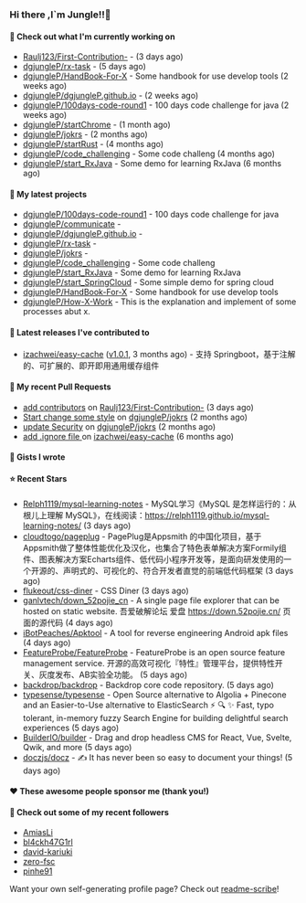 ### Hi there ,I`m Jungle!!👋

#### 👷 Check out what I'm currently working on

- [Raulj123/First-Contribution-](https://github.com/Raulj123/First-Contribution-) -  (3 days ago)
- [dgjungleP/rx-task](https://github.com/dgjungleP/rx-task) -  (5 days ago)
- [dgjungleP/HandBook-For-X](https://github.com/dgjungleP/HandBook-For-X) - Some handbook for use develop tools (2 weeks ago)
- [dgjungleP/dgjungleP.github.io](https://github.com/dgjungleP/dgjungleP.github.io) -  (2 weeks ago)
- [dgjungleP/100days-code-round1](https://github.com/dgjungleP/100days-code-round1) - 100 days code challenge for java (2 weeks ago)
- [dgjungleP/startChrome](https://github.com/dgjungleP/startChrome) -  (1 month ago)
- [dgjungleP/jokrs](https://github.com/dgjungleP/jokrs) -  (2 months ago)
- [dgjungleP/startRust](https://github.com/dgjungleP/startRust) -  (4 months ago)
- [dgjungleP/code_challenging](https://github.com/dgjungleP/code_challenging) - Some code challeng (4 months ago)
- [dgjungleP/start_RxJava](https://github.com/dgjungleP/start_RxJava) - Some demo for learning RxJava (6 months ago)

#### 🌱 My latest projects

- [dgjungleP/100days-code-round1](https://github.com/dgjungleP/100days-code-round1) - 100 days code challenge for java
- [dgjungleP/communicate](https://github.com/dgjungleP/communicate) - 
- [dgjungleP/dgjungleP.github.io](https://github.com/dgjungleP/dgjungleP.github.io) - 
- [dgjungleP/rx-task](https://github.com/dgjungleP/rx-task) - 
- [dgjungleP/jokrs](https://github.com/dgjungleP/jokrs) - 
- [dgjungleP/code_challenging](https://github.com/dgjungleP/code_challenging) - Some code challeng
- [dgjungleP/start_RxJava](https://github.com/dgjungleP/start_RxJava) - Some demo for learning RxJava
- [dgjungleP/start_SpringCloud](https://github.com/dgjungleP/start_SpringCloud) - Some simple demo for spring cloud 
- [dgjungleP/HandBook-For-X](https://github.com/dgjungleP/HandBook-For-X) - Some handbook for use develop tools
- [dgjungleP/How-X-Work](https://github.com/dgjungleP/How-X-Work) - This is the explanation and implement of some processes abut x.

#### 🔭 Latest releases I've contributed to

- [izachwei/easy-cache](https://github.com/izachwei/easy-cache) ([v1.0.1](https://github.com/izachwei/easy-cache/releases/tag/v1.0.1), 3 months ago) - 支持 Springboot，基于注解的、可扩展的、即开即用通用缓存组件

#### 🔨 My recent Pull Requests

- [add contributors](https://github.com/Raulj123/First-Contribution-/pull/3) on [Raulj123/First-Contribution-](https://github.com/Raulj123/First-Contribution-) (3 days ago)
- [Start change some style](https://github.com/dgjungleP/jokrs/pull/2) on [dgjungleP/jokrs](https://github.com/dgjungleP/jokrs) (2 months ago)
- [update Security](https://github.com/dgjungleP/jokrs/pull/1) on [dgjungleP/jokrs](https://github.com/dgjungleP/jokrs) (2 months ago)
- [add .ignore file ](https://github.com/izachwei/easy-cache/pull/2) on [izachwei/easy-cache](https://github.com/izachwei/easy-cache) (6 months ago)


#### 📓 Gists I wrote


#### ⭐ Recent Stars

- [Relph1119/mysql-learning-notes](https://github.com/Relph1119/mysql-learning-notes) - MySQL学习《MySQL 是怎样运行的：从根儿上理解 MySQL》，在线阅读：https://relph1119.github.io/mysql-learning-notes/ (3 days ago)
- [cloudtogo/pageplug](https://github.com/cloudtogo/pageplug) - PagePlug是Appsmith 的中国化项目，基于Appsmith做了整体性能优化及汉化，也集合了特色表单解决方案Formily组件、图表解决方案Echarts组件、低代码小程序开发等，是面向研发使用的一个开源的、声明式的、可视化的、符合开发者直觉的前端低代码框架 (3 days ago)
- [flukeout/css-diner](https://github.com/flukeout/css-diner) - CSS Diner (3 days ago)
- [ganlvtech/down_52pojie_cn](https://github.com/ganlvtech/down_52pojie_cn) - A single page file explorer that can be hosted on static website. 吾爱破解论坛 爱盘 https://down.52pojie.cn/ 页面的源代码 (4 days ago)
- [iBotPeaches/Apktool](https://github.com/iBotPeaches/Apktool) - A tool for reverse engineering Android apk files (4 days ago)
- [FeatureProbe/FeatureProbe](https://github.com/FeatureProbe/FeatureProbe) - FeatureProbe is an open source feature management service. 开源的高效可视化『特性』管理平台，提供特性开关、灰度发布、AB实验全功能。 (5 days ago)
- [backdrop/backdrop](https://github.com/backdrop/backdrop) - Backdrop core code repository. (5 days ago)
- [typesense/typesense](https://github.com/typesense/typesense) - Open Source alternative to Algolia &#43; Pinecone and an Easier-to-Use alternative to ElasticSearch ⚡ 🔍 ✨ Fast, typo tolerant, in-memory fuzzy Search Engine for building delightful search experiences (5 days ago)
- [BuilderIO/builder](https://github.com/BuilderIO/builder) - Drag and drop headless CMS for React, Vue, Svelte, Qwik, and more (5 days ago)
- [doczjs/docz](https://github.com/doczjs/docz) - ✍ It has never been so easy to document your things! (5 days ago)

#### ❤️ These awesome people sponsor me (thank you!)


#### 👯 Check out some of my recent followers

- [AmiasLi](https://github.com/AmiasLi)
- [bl4ckh47G1rl](https://github.com/bl4ckh47G1rl)
- [david-kariuki](https://github.com/david-kariuki)
- [zero-fsc](https://github.com/zero-fsc)
- [pinhe91](https://github.com/pinhe91)

Want your own self-generating profile page? Check out [readme-scribe](https://github.com/muesli/readme-scribe)!
